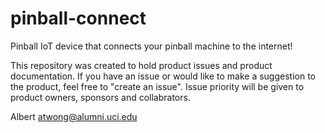 # pinball-connect
Pinball IoT device that connects your pinball machine to the internet!

This repository was created to hold product issues and product documentation.  If you have an issue or would like to make a suggestion to the product, feel free to "create an issue".   Issue priority will be given to product owners, sponsors and collabrators. 

Albert
atwong@alumni.uci.edu
